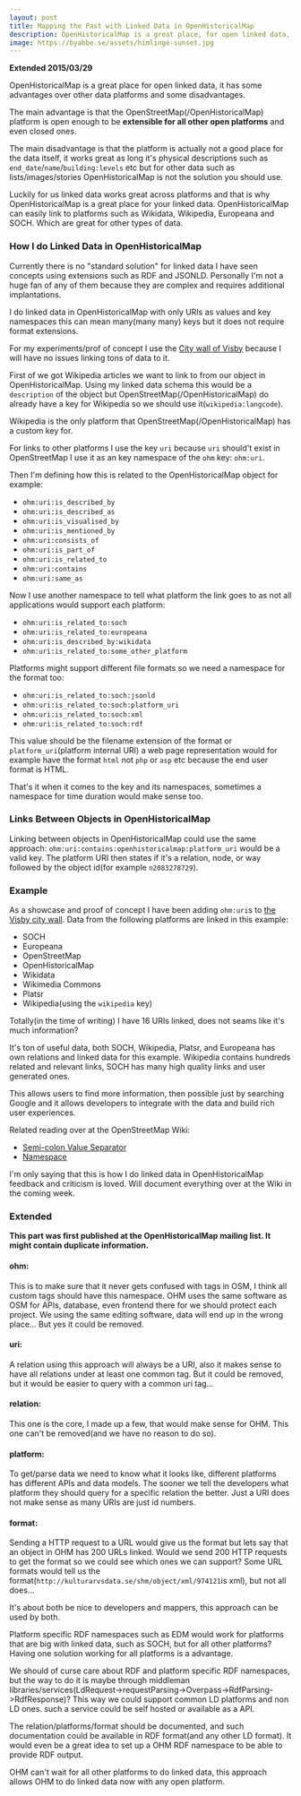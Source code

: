```yaml
---
layout: post
title: Mapping the Past with Linked Data in OpenHistoricalMap
description: OpenHistoricalMap is a great place, for open linked data, it has some advantages over other data platforms and some disadvantages.
image: https://byabbe.se/assets/himlinge-sunset.jpg
---
```

**Extended 2015/03/29**

OpenHistoricalMap is a great place for open linked data, it has some advantages over other data platforms and some disadvantages. 

The main advantage is that the OpenStreetMap(/OpenHistoricalMap) platform is open enough to be **extensible for all other open platforms** and even closed ones.

The main disadvantage is that the platform is actually not a good place for the data itself, it works great as long it's physical descriptions such as `end_date`/`name`/`building:levels` etc but for other data such as lists/images/stories OpenHistoricalMap is not the solution you should use.

Luckily for us linked data works great across platforms and that is why OpenHistoricalMap is a great place for your linked data. OpenHistoricalMap can easily link to platforms such as Wikidata, Wikipedia, Europeana and SOCH. Which are great for other types of data.

### How I do Linked Data in OpenHistoricalMap

Currently there is no "standard solution" for linked data I have seen concepts using extensions such as RDF and JSONLD. Personally I'm not a huge fan of any of them because they are complex and requires additional implantations.

I do linked data in OpenHistoricalMap with only URIs as values and key namespaces this can mean many(many many) keys but it does not require format extensions. 

For my experiments/prof of concept I use the [City wall of Visby](http://www.openhistoricalmap.org/way/198179683) because I will have no issues linking tons of data to it.

First of we got Wikipedia articles we want to link to from our object in OpenHistoricalMap. Using my linked data schema this would be a `description` of the object but OpenStreetMap(/OpenHistoricalMap) do already have a key for Wikipedia so we should use it(`wikipedia:langcode`).

Wikipedia is the only platform that OpenStreetMap(/OpenHistoricalMap) has a custom key for.

For links to other platforms I use the key `uri` because `uri` should't exist in OpenStreetMap I use it as an key namespace of the `ohm` key: `ohm:uri`. 

Then I'm defining how this is related to the OpenHistoricalMap object for example:

 - `ohm:uri:is_described_by`
 - `ohm:uri:is_described_as`
 - `ohm:uri:is_visualised_by`
 - `ohm:uri:is_mentioned_by`
 - `ohm:uri:consists_of`
 - `ohm:uri:is_part_of`
 - `ohm:uri:is_related_to`
 - `ohm:uri:contains`
 - `ohm:uri:same_as`

Now I use another namespace to tell what platform the link goes to as not all applications would support each platform:

 - `ohm:uri:is_related_to:soch`
 - `ohm:uri:is_related_to:europeana`
 - `ohm:uri:is_described_by:wikidata`
 - `ohm:uri:is_related_to:some_other_platform`

Platforms might support different file formats so we need a namespace for the format too:

 - `ohm:uri:is_related_to:soch:jsonld`
 - `ohm:uri:is_related_to:soch:platform_uri`
 - `ohm:uri:is_related_to:soch:xml`
 - `ohm:uri:is_related_to:soch:rdf`

This value should be the filename extension of the format or `platform_uri`(platform internal URI) a web page representation would for example have the format `html` not `php` or `asp` etc because the end user format is HTML.

That's it when it comes to the key and its namespaces, sometimes a namespace for time duration would make sense too.

### Links Between Objects in OpenHistoricalMap

Linking between objects in OpenHistoricalMap could use the same approach: `ohm:uri:contains:openhistoricalmap:platform_uri` would be a valid key. The platform URI then states if it's a relation,  node, or way followed by the object id(for example `n2083278729`). 

### Example

As a showcase and proof of concept I have been adding `ohm:uri`s to [the Visby city wall](http://www.openhistoricalmap.org/way/198179683#map=16/57.6414/18.2934&layers=HN). Data from the following platforms are linked in this example:

 - SOCH
 - Europeana
 - OpenStreetMap
 - OpenHistoricalMap
 - Wikidata
 - Wikimedia Commons
 - Platsr
 - Wikipedia(using the `wikipedia` key)

Totally(in the time of writing) I have 16 URIs linked, does not seams like it's much information? 

It's ton of useful data, both SOCH, Wikipedia, Platsr, and Europeana has own relations and linked data for this example. Wikipedia contains hundreds related and relevant links, SOCH has many high quality links and user generated ones.

This allows users to find more information, then possible just by searching Google and it allows developers to integrate with the data and build rich user experiences. 

Related reading over at the OpenStreetMap Wiki:

 - [Semi-colon Value Separator](https://wiki.openstreetmap.org/wiki/Semi-colon_value_separator)
 - [Namespace](https://wiki.openstreetmap.org/wiki/Namespace)

I'm only saying that this is how I do linked data in OpenHistoricalMap feedback and criticism is loved.  Will document everything over at the Wiki in the coming week.

### Extended

**This part was first published at the OpenHistoricalMap mailing list. It might contain duplicate information.**

#### ohm:

This is to make sure that it never gets confused with tags in OSM, I think all custom tags should have this namespace. OHM uses the same software as OSM for APIs, database, even frontend there for we should protect each project. We using the same editing software, data will end up in the wrong place... But yes it could be removed.

#### uri:

A relation using this approach will always be a URI, also it makes sense to have all relations under at least one common tag. But it could be removed, but it would be easier to query with a common uri tag...

#### relation:

This one is the core, I made up a few, that would make sense for OHM. This one can't be removed(and we have no reason to do so).

#### platform:

To get/parse data we need to know what it looks like, different platforms has different APIs and data models. The sooner we tell the developers what platform they should query for a specific relation the better. Just a URI does not make sense as many URIs are just id numbers.

#### format:

Sending a HTTP request to a URL would give us the format but lets say that an object in OHM has 200 URLs linked. Would we send 200 HTTP requests to get the format so we could see which ones we can support? Some URL formats would tell us the format(`http://kulturarvsdata.se/shm/object/xml/974121`is xml), but not all does... 

It's about both be nice to developers and mappers, this approach can be used by both. 

Platform specific RDF namespaces such as EDM would work for platforms that are big with linked data, such as SOCH, but for all other platforms? Having one solution working for all platforms is a advantage.

We should of curse care about RDF and platform specific RDF namespaces, but the way to do it is maybe through middleman libraries/services(LdRequest->requestParsing->Overpass->RdfParsing->RdfResponse)? This way we could support common LD platforms and non LD ones. such a service could be self hosted or available as a API.

The relation/platforms/format should be documented, and such documentation could be available in RDF format(and any other LD format). It would even be a great idea to set up a OHM RDF namespace to be able to provide RDF output.

OHM can't wait for all other platforms to do linked data, this approach allows OHM to do linked data now with any open platform.